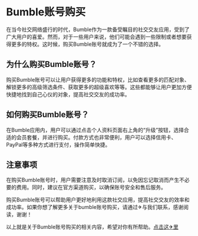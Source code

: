 # Bumble账号购买

在当今社交网络盛行的时代，Bumble作为一款备受瞩目的社交交友应用，受到了广大用户的喜爱。然而，对于一些用户来说，他们可能会遇到一些限制或者想要获得更多的特权。这时候，购买Bumble账号就成为了一个不错的选择。

## 为什么购买Bumble账号？

购买Bumble账号可以让用户获得更多的功能和特权，比如查看更多的匹配对象、解锁更多的高级筛选条件、获取更多的超级喜欢等等。这些都能够让用户更加方便快捷地找到自己心仪的对象，提高社交交友的成功率。

## 如何购买Bumble账号？

在Bumble应用内，用户可以通过点击个人资料页面右上角的“升级”按钮，选择合适的会员套餐，并进行购买。付款方式也非常便利，用户可以选择信用卡、PayPal等多种方式进行支付，操作简单快捷。

## 注意事项

在购买Bumble账号时，用户需要注意及时取消订阅，以免因忘记取消而产生不必要的费用。同时，建议在官方渠道购买，以确保账号安全和售后服务。

购买Bumble账号可以帮助用户更好地利用这款社交应用，提高社交交友的效率和成功率。如果你想了解更多关于bumble账号购买，请通过✈与我们联系，感谢阅读，谢谢！

以上就是关于Bumble账号购买的相关内容，希望对你有所帮助。[点击这✈里](https://t.me/sjlmbot)